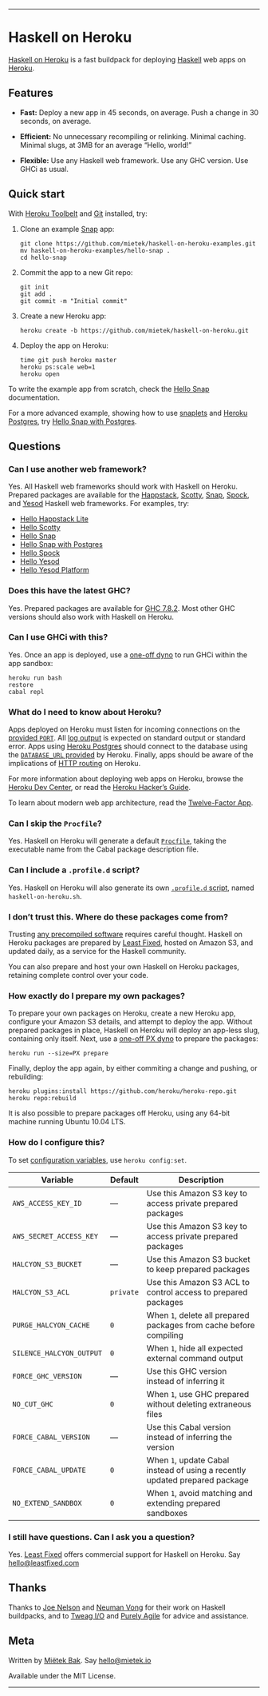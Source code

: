 ----


Haskell on Heroku
=================

[Haskell on Heroku][] is a fast buildpack for deploying [Haskell][] web apps on [Heroku][].


Features
--------

*   **Fast:**  Deploy a new app in 45 seconds, on average.  Push a change in 30 seconds, on average.

*   **Efficient:**  No unnecessary recompiling or relinking.  Minimal caching.  Minimal slugs, at 3MB for an average “Hello, world!”

*   **Flexible:**  Use any Haskell web framework.  Use any GHC version.  Use GHCi as usual.


Quick start
-----------

With [Heroku Toolbelt][] and [Git][] installed, try:

1.  Clone an example [Snap][] app:

        git clone https://github.com/mietek/haskell-on-heroku-examples.git
        mv haskell-on-heroku-examples/hello-snap .
        cd hello-snap

2.  Commit the app to a new Git repo:

        git init
        git add .
        git commit -m "Initial commit"

3.  Create a new Heroku app:

        heroku create -b https://github.com/mietek/haskell-on-heroku.git

4.  Deploy the app on Heroku:

        time git push heroku master
        heroku ps:scale web=1
        heroku open

To write the example app from scratch, check the [Hello Snap][] documentation.

For a more advanced example, showing how to use [snaplets][] and [Heroku Postgres][], try [Hello Snap with Postgres][].


Questions
---------

###  Can I use another web framework?

Yes.  All Haskell web frameworks should work with Haskell on Heroku.  Prepared packages are available for the [Happstack][], [Scotty][], [Snap][], [Spock][], and [Yesod][] Haskell web frameworks.  For examples, try:

*   [Hello Happstack Lite][]
*   [Hello Scotty][]
*   [Hello Snap][]
*   [Hello Snap with Postgres][]
*   [Hello Spock][]
*   [Hello Yesod][]
*   [Hello Yesod Platform][]


###  Does this have the latest GHC?

Yes.  Prepared packages are available for [GHC 7.8.2][].  Most other GHC versions should also work with Haskell on Heroku.


###  Can I use GHCi with this?

Yes.  Once an app is deployed, use a [one-off dyno][] to run GHCi within the app sandbox:

    heroku run bash
    restore
    cabal repl


###  What do I need to know about Heroku?

Apps deployed on Heroku must listen for incoming connections on the [provided `PORT`][].  All [log output][] is expected on standard output or standard error.  Apps using [Heroku Postgres][] should connect to the database using the [`DATABASE_URL` provided][] by Heroku.  Finally, apps should be aware of the implications of [HTTP routing][] on Heroku.

For more information about deploying web apps on Heroku, browse the [Heroku Dev Center][], or read the [Heroku Hacker’s Guide][].

To learn about modern web app architecture, read the [Twelve-Factor App][].


###  Can I skip the `Procfile`?

Yes.  Haskell on Heroku will generate a default [`Procfile`][], taking the executable name from the Cabal package description file.


###  Can I include a `.profile.d` script?

Yes.  Haskell on Heroku will also generate its own [`.profile.d` script][], named `haskell-on-heroku.sh`.


###  I don’t trust this.  Where do these packages come from?

Trusting [any precompiled software][] requires careful thought.  Haskell on Heroku packages are prepared by [Least Fixed][], hosted on Amazon S3, and updated daily, as a service for the Haskell community.

You can also prepare and host your own Haskell on Heroku packages, retaining complete control over your code.


###  How exactly do I prepare my own packages?

To prepare your own packages on Heroku, create a new Heroku app, configure your Amazon S3 details, and attempt to deploy the app.  Without prepared packages in place, Haskell on Heroku will deploy an app-less slug, containing only itself.  Next, use a [one-off PX dyno][] to prepare the packages:

    heroku run --size=PX prepare

Finally, deploy the app again, by either commiting a change and pushing, or rebuilding:

    heroku plugins:install https://github.com/heroku/heroku-repo.git
    heroku repo:rebuild

It is also possible to prepare packages off Heroku, using any 64-bit machine running Ubuntu 10.04 LTS.


###  How do I configure this?

To set [configuration variables][], use `heroku config:set`.

Variable                 | Default   | Description
-------------------------|-----------|------------
`AWS_ACCESS_KEY_ID`      | —         | Use this Amazon S3 key to access private prepared packages
`AWS_SECRET_ACCESS_KEY`  | —         | Use this Amazon S3 key to access private prepared packages
`HALCYON_S3_BUCKET`      | —         | Use this Amazon S3 bucket to keep prepared packages
`HALCYON_S3_ACL`         | `private` | Use this Amazon S3 ACL to control access to prepared packages
`PURGE_HALCYON_CACHE`    | `0`       | When `1`, delete all prepared packages from cache before compiling
`SILENCE_HALCYON_OUTPUT` | `0`       | When `1`, hide all expected external command output
`FORCE_GHC_VERSION`      | —         | Use this GHC version instead of inferring it
`NO_CUT_GHC`             | `0`       | When `1`, use GHC prepared without deleting extraneous files
`FORCE_CABAL_VERSION`    | —         | Use this Cabal version instead of inferring the version
`FORCE_CABAL_UPDATE`     | `0`       | When `1`, update Cabal instead of using a recently updated prepared package
`NO_EXTEND_SANDBOX`      | `0`       | When `1`, avoid matching and extending prepared sandboxes


###  I still have questions.  Can I ask you a question?

Yes.  [Least Fixed][] offers commercial support for Haskell on Heroku.  Say hello@leastfixed.com


Thanks
------

Thanks to [Joe Nelson][] and [Neuman Vong][] for their work on Haskell buildpacks, and to [Tweag I/O][] and [Purely Agile][] for advice and assistance.


Meta
----

Written by [Miëtek Bak][].  Say hello@mietek.io

Available under the MIT License.


----

[Haskell on Heroku]:            https://github.com/mietek/haskell-on-heroku
[Haskell]:                      http://www.haskell.org
[Heroku]:                       https://www.heroku.com

[Heroku Toolbelt]:              https://toolbelt.herokuapp.com
[Git]:                          http://git-scm.com
[Snap]:                         http://snapframework.com
[Hello Snap]:                   https://github.com/mietek/haskell-on-heroku-examples/tree/master/hello-snap
[snaplets]:                     http://snapframework.com/snaplets
[Heroku Postgres]:              https://www.heroku.com/postgres
[Hello Snap with Postgres]:     https://github.com/mietek/haskell-on-heroku-examples/tree/master/hello-snap-with-postgres

[GHC]:                          http://www.haskell.org/ghc
[Cabal]:                        http://www.haskell.org/cabal
[Hackage]:                      http://hackage.haskell.org/packages
[Happstack]:                    http://happstack.com
[Scotty]:                       https://github.com/scotty-web/scotty
[Spock]:                        https://github.com/agrafix/Spock
[Yesod]:                        http://www.yesodweb.com
[Hello Happstack Lite]:         https://github.com/mietek/haskell-on-heroku-examples/tree/master/hello-happstack-lite
[Hello Scotty]:                 https://github.com/mietek/haskell-on-heroku-examples/tree/master/hello-scotty
[Hello Spock]:                  https://github.com/mietek/haskell-on-heroku-examples/tree/master/hello-spock
[Hello Yesod]:                  https://github.com/mietek/haskell-on-heroku-examples/tree/master/hello-yesod
[Hello Yesod Platform]:         https://github.com/mietek/haskell-on-heroku-examples/tree/master/hello-yesod-platform
[GHC 7.8.2]:                    http://www.haskell.org/ghc/download_ghc_7_8_2
[one-off dyno]:                 https://devcenter.heroku.com/articles/one-off-dynos
[provided `PORT`]:              https://devcenter.heroku.com/articles/runtime-principles#web-servers
[log output]:                   https://devcenter.heroku.com/articles/logging#writing-to-your-log
[`DATABASE_URL` provided]:      https://devcenter.heroku.com/articles/heroku-postgresql#establish-primary-db
[HTTP routing]:                 https://devcenter.heroku.com/articles/http-routing#heroku-headers
[Heroku Dev Center]:            https://devcenter.heroku.com
[Heroku Hacker’s Guide]:        http://www.theherokuhackersguide.com
[Twelve-Factor App]:            http://12factor.net
[`Procfile`]:                   https://devcenter.heroku.com/articles/procfile
[`.profile.d` script]:          https://devcenter.heroku.com/articles/profiled
[any precompiled software]:     http://cm.bell-labs.com/who/ken/trust.html
[one-off PX dyno]:              https://devcenter.heroku.com/articles/dyno-size#setting-dyno-size-one-off-dynos
[configuration variables]:      https://devcenter.heroku.com/articles/config-vars

[Joe Nelson]:                   http://begriffs.com
[Neuman Vong]:                  https://github.com/luciferous
[Tweag I/O]:                    http://www.tweag.io
[Purely Agile]:                 http://purelyagile.com

[Least Fixed]:                  http://leastfixed.com
[Miëtek Bak]:                   http://mietek.io
